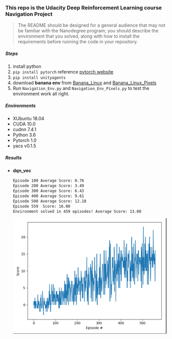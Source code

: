 ### This repo is the Udacity Deep Reinforcement Learning course Navigation Project
> The README should be designed for a general audience that may not be familiar with the Nanodegree program; you should describe the environment that you solved, along with how to install the requirements before running the code in your repository.

##### Steps
1. install python
2. ```pip install pytorch``` reference [pytorch website](https://pytorch.org/)
3. ```pip install unityagents```
4. download **banana env** from [Banana_Linux](https://s3-us-west-1.amazonaws.com/udacity-drlnd/P1/Banana/Banana_Linux.zip) and [Banana_Linux_Pixels](https://classroom.udacity.com/nanodegrees/nd893/parts/6b0c03a7-6667-4fcf-a9ed-dd41a2f76485/modules/4eeb16ab-5ac5-47bf-974d-12784e9730d7/lessons/69bd42c6-b70e-4866-9764-9bfa8c03cdea/concepts/80164380-a9ad-460d-bee7-59fe2d776036)
5. Run ```Navigation_Env.py``` and ```Navigation_Env_Pixels.py``` to test the environment work all right.

##### Environments
* XUbuntu 18.04
* CUDA 10.0
* cudnn 7.4.1
* Python 3.6
* Pytorch 1.0
* yacs v0.1.5


##### Results
*  **dqn_vec**

    ```
    Episode 100	Average Score: 0.76
    Episode 200	Average Score: 3.49
    Episode 300	Average Score: 6.43
    Episode 400	Average Score: 9.61
    Episode 500	Average Score: 12.18
    Episode 559	 Score: 16.00
    Environment solved in 459 episodes!	Average Score: 13.00
    ```
    ![sedv](./results/scores_episode_dqn_vec.png)
